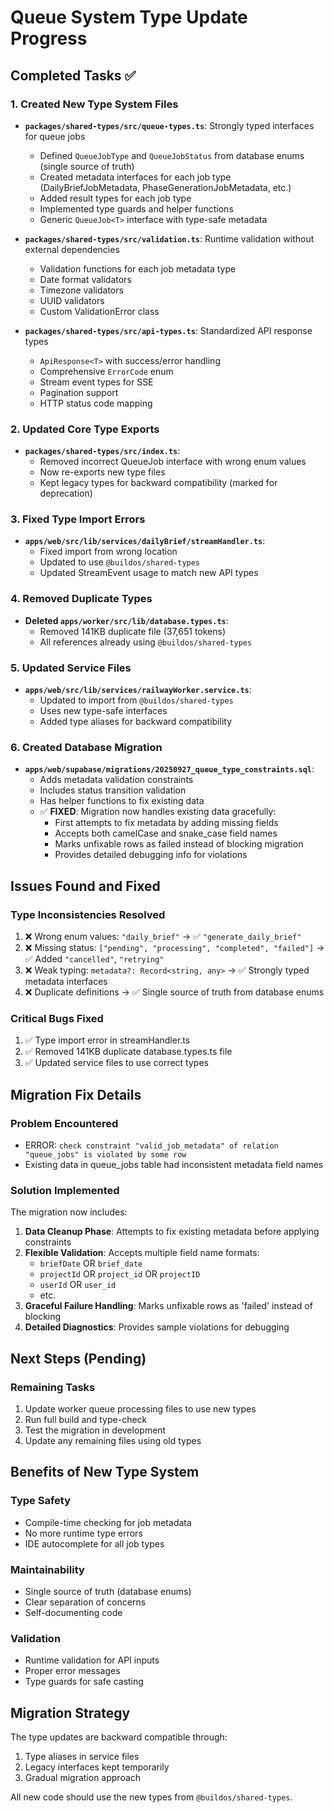 # Queue System Type Update Progress

## Completed Tasks ✅

### 1. Created New Type System Files

- **`packages/shared-types/src/queue-types.ts`**: Strongly typed interfaces for queue jobs
  - Defined `QueueJobType` and `QueueJobStatus` from database enums (single source of truth)
  - Created metadata interfaces for each job type (DailyBriefJobMetadata, PhaseGenerationJobMetadata, etc.)
  - Added result types for each job type
  - Implemented type guards and helper functions
  - Generic `QueueJob<T>` interface with type-safe metadata

- **`packages/shared-types/src/validation.ts`**: Runtime validation without external dependencies
  - Validation functions for each job metadata type
  - Date format validators
  - Timezone validators
  - UUID validators
  - Custom ValidationError class

- **`packages/shared-types/src/api-types.ts`**: Standardized API response types
  - `ApiResponse<T>` with success/error handling
  - Comprehensive `ErrorCode` enum
  - Stream event types for SSE
  - Pagination support
  - HTTP status code mapping

### 2. Updated Core Type Exports

- **`packages/shared-types/src/index.ts`**:
  - Removed incorrect QueueJob interface with wrong enum values
  - Now re-exports new type files
  - Kept legacy types for backward compatibility (marked for deprecation)

### 3. Fixed Type Import Errors

- **`apps/web/src/lib/services/dailyBrief/streamHandler.ts`**:
  - Fixed import from wrong location
  - Updated to use `@buildos/shared-types`
  - Updated StreamEvent usage to match new API types

### 4. Removed Duplicate Types

- **Deleted `apps/worker/src/lib/database.types.ts`**:
  - Removed 141KB duplicate file (37,651 tokens)
  - All references already using `@buildos/shared-types`

### 5. Updated Service Files

- **`apps/web/src/lib/services/railwayWorker.service.ts`**:
  - Updated to import from `@buildos/shared-types`
  - Uses new type-safe interfaces
  - Added type aliases for backward compatibility

### 6. Created Database Migration

- **`apps/web/supabase/migrations/20250927_queue_type_constraints.sql`**:
  - Adds metadata validation constraints
  - Includes status transition validation
  - Has helper functions to fix existing data
  - ✅ **FIXED**: Migration now handles existing data gracefully:
    - First attempts to fix metadata by adding missing fields
    - Accepts both camelCase and snake_case field names
    - Marks unfixable rows as failed instead of blocking migration
    - Provides detailed debugging info for violations

## Issues Found and Fixed

### Type Inconsistencies Resolved

1. ❌ Wrong enum values: `"daily_brief"` → ✅ `"generate_daily_brief"`
2. ❌ Missing status: `["pending", "processing", "completed", "failed"]` → ✅ Added `"cancelled"`, `"retrying"`
3. ❌ Weak typing: `metadata?: Record<string, any>` → ✅ Strongly typed metadata interfaces
4. ❌ Duplicate definitions → ✅ Single source of truth from database enums

### Critical Bugs Fixed

1. ✅ Type import error in streamHandler.ts
2. ✅ Removed 141KB duplicate database.types.ts file
3. ✅ Updated service files to use correct types

## Migration Fix Details

### Problem Encountered

- ERROR: `check constraint "valid_job_metadata" of relation "queue_jobs" is violated by some row`
- Existing data in queue_jobs table had inconsistent metadata field names

### Solution Implemented

The migration now includes:

1. **Data Cleanup Phase**: Attempts to fix existing metadata before applying constraints
2. **Flexible Validation**: Accepts multiple field name formats:
   - `briefDate` OR `brief_date`
   - `projectId` OR `project_id` OR `projectID`
   - `userId` OR `user_id`
   - etc.
3. **Graceful Failure Handling**: Marks unfixable rows as 'failed' instead of blocking
4. **Detailed Diagnostics**: Provides sample violations for debugging

## Next Steps (Pending)

### Remaining Tasks

1. Update worker queue processing files to use new types
2. Run full build and type-check
3. Test the migration in development
4. Update any remaining files using old types

## Benefits of New Type System

### Type Safety

- Compile-time checking for job metadata
- No more runtime type errors
- IDE autocomplete for all job types

### Maintainability

- Single source of truth (database enums)
- Clear separation of concerns
- Self-documenting code

### Validation

- Runtime validation for API inputs
- Proper error messages
- Type guards for safe casting

## Migration Strategy

The type updates are backward compatible through:

1. Type aliases in service files
2. Legacy interfaces kept temporarily
3. Gradual migration approach

All new code should use the new types from `@buildos/shared-types`.
